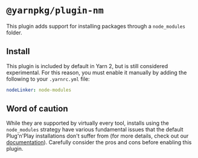 # `@yarnpkg/plugin-nm`

This plugin adds support for installing packages through a `node_modules` folder.

## Install

This plugin is included by default in Yarn 2, but is still considered experimental. For this reason, you must enable it manually by adding the following to your `.yarnrc.yml` file:

```yaml
nodeLinker: node-modules
```

## Word of caution

While they are supported by virtually every tool, installs using the `node_modules` strategy have various fundamental issues that the default Plug'n'Play installations don't suffer from (for more details, check out our [documentation](https://yarnpkg.com/features/pnp)). Carefully consider the pros and cons before enabling this plugin.
